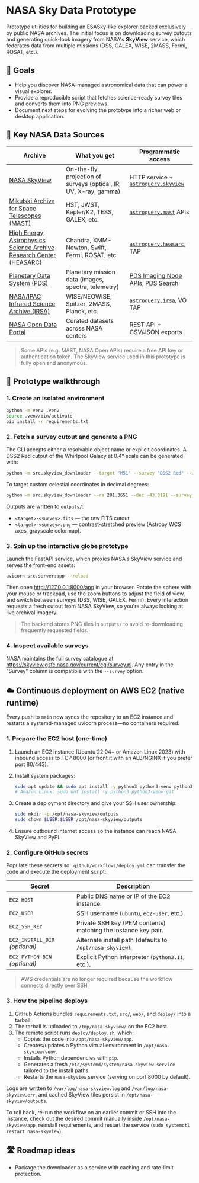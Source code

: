 # NASA Sky Data Prototype

Prototype utilities for building an ESASky-like explorer backed exclusively by public NASA archives. The initial focus is on downloading survey cutouts and generating quick-look imagery from NASA's **SkyView** service, which federates data from multiple missions (DSS, GALEX, WISE, 2MASS, Fermi, ROSAT, etc.).

## 🚀 Goals

- Help you discover NASA-managed astronomical data that can power a visual explorer.
- Provide a reproducible script that fetches science-ready survey tiles and converts them into PNG previews.
- Document next steps for evolving the prototype into a richer web or desktop application.

## 📡 Key NASA Data Sources

| Archive | What you get | Programmatic access |
| --- | --- | --- |
| [NASA SkyView](https://skyview.gsfc.nasa.gov/current/cgi/titlepage.pl) | On-the-fly projection of surveys (optical, IR, UV, X-ray, gamma) | HTTP service + [`astroquery.skyview`](https://astroquery.readthedocs.io/en/latest/skyview/skyview.html) |
| [Mikulski Archive for Space Telescopes (MAST)](https://archive.stsci.edu/) | HST, JWST, Kepler/K2, TESS, GALEX, etc. | [`astroquery.mast`](https://astroquery.readthedocs.io/en/latest/mast/mast.html) APIs |
| [High Energy Astrophysics Science Archive Research Center (HEASARC)](https://heasarc.gsfc.nasa.gov/docs/archive.html) | Chandra, XMM-Newton, Swift, Fermi, ROSAT, etc. | [`astroquery.heasarc`](https://astroquery.readthedocs.io/en/latest/heasarc/heasarc.html), TAP |
| [Planetary Data System (PDS)](https://pds.nasa.gov/) | Planetary mission data (images, spectra, telemetry) | [PDS Imaging Node APIs](https://pds-imaging.jpl.nasa.gov/help/), [PDS Search](https://pds.nasa.gov/services/search/) |
| [NASA/IPAC Infrared Science Archive (IRSA)](https://irsa.ipac.caltech.edu/frontpage/) | WISE/NEOWISE, Spitzer, 2MASS, Planck, etc. | [`astroquery.irsa`](https://astroquery.readthedocs.io/en/latest/irsa/irsa.html), VO TAP |
| [NASA Open Data Portal](https://data.nasa.gov/) | Curated datasets across NASA centers | REST API + CSV/JSON exports |

> Some APIs (e.g. MAST, NASA Open APIs) require a free API key or authentication token. The SkyView service used in this prototype is fully open and anonymous.

## 🧭 Prototype walkthrough

### 1. Create an isolated environment

```bash
python -m venv .venv
source .venv/bin/activate
pip install -r requirements.txt
```

### 2. Fetch a survey cutout and generate a PNG

The CLI accepts either a resolvable object name or explicit coordinates. A DSS2 Red cutout of the Whirlpool Galaxy at 0.4° scale can be generated with:

```bash
python -m src.skyview_downloader --target "M51" --survey "DSS2 Red" --width 0.4 --pixels 800
```

To target custom celestial coordinates in decimal degrees:

```bash
python -m src.skyview_downloader --ra 201.3651 --dec -43.0191 --survey "WISE 3.4" --width 1.0 --pixels 1024
```

Outputs are written to `outputs/`:

- `<target>-<survey>.fits` — the raw FITS cutout.
- `<target>-<survey>.png` — contrast-stretched preview (Astropy WCS axes, grayscale colormap).

### 3. Spin up the interactive globe prototype

Launch the FastAPI service, which proxies NASA's SkyView service and serves the front-end assets:

```bash
uvicorn src.server:app --reload
```

Then open <http://127.0.0.1:8000/app> in your browser. Rotate the sphere with your mouse or trackpad, use the zoom buttons to adjust the field of view, and switch between surveys (DSS, WISE, GALEX, Fermi). Every interaction requests a fresh cutout from NASA SkyView, so you're always looking at live archival imagery.

> The backend stores PNG tiles in `outputs/` to avoid re-downloading frequently requested fields.

### 4. Inspect available surveys

NASA maintains the full survey catalogue at <https://skyview.gsfc.nasa.gov/current/cgi/survey.pl>. Any entry in the "Survey" column is compatible with the `--survey` option.

## ☁️ Continuous deployment on AWS EC2 (native runtime)

Every push to `main` now syncs the repository to an EC2 instance and restarts a systemd-managed uvicorn process—no containers required.

### 1. Prepare the EC2 host (one-time)

1. Launch an EC2 instance (Ubuntu 22.04+ or Amazon Linux 2023) with inbound access to TCP 8000 (or front it with an ALB/NGINX if you prefer port 80/443).
2. Install system packages:

   ```bash
   sudo apt update && sudo apt install -y python3 python3-venv python3-pip git
   # Amazon Linux: sudo dnf install -y python3 python3-venv git
   ```

3. Create a deployment directory and give your SSH user ownership:

   ```bash
   sudo mkdir -p /opt/nasa-skyview/outputs
   sudo chown $USER:$USER /opt/nasa-skyview/outputs
   ```

4. Ensure outbound internet access so the instance can reach NASA SkyView and PyPI.

### 2. Configure GitHub secrets

Populate these secrets so `.github/workflows/deploy.yml` can transfer the code and execute the deployment script:

| Secret | Description |
| --- | --- |
| `EC2_HOST` | Public DNS name or IP of the EC2 instance. |
| `EC2_USER` | SSH username (`ubuntu`, `ec2-user`, etc.). |
| `EC2_SSH_KEY` | Private SSH key (PEM contents) matching the instance key pair. |
| `EC2_INSTALL_DIR` *(optional)* | Alternate install path (defaults to `/opt/nasa-skyview`). |
| `EC2_PYTHON_BIN` *(optional)* | Explicit Python interpreter (`python3.11`, etc.). |

> AWS credentials are no longer required because the workflow connects directly over SSH.

### 3. How the pipeline deploys

1. GitHub Actions bundles `requirements.txt`, `src/`, `web/`, and `deploy/` into a tarball.
2. The tarball is uploaded to `/tmp/nasa-skyview/` on the EC2 host.
3. The remote script runs `deploy/deploy.sh`, which:
   - Copies the code into `/opt/nasa-skyview/app`.
   - Creates/updates a Python virtual environment in `/opt/nasa-skyview/venv`.
   - Installs Python dependencies with `pip`.
   - Generates a fresh `/etc/systemd/system/nasa-skyview.service` tailored to the install paths.
   - Restarts the `nasa-skyview` service (serving on port 8000 by default).

Logs are written to `/var/log/nasa-skyview.log` and `/var/log/nasa-skyview.err`, and cached SkyView tiles persist in `/opt/nasa-skyview/outputs`.

To roll back, re-run the workflow on an earlier commit or SSH into the instance, check out the desired commit manually inside `/opt/nasa-skyview/app`, reinstall requirements, and restart the service (`sudo systemctl restart nasa-skyview`).

## 🛣️ Roadmap ideas

- Package the downloader as a service with caching and rate-limit protection.

